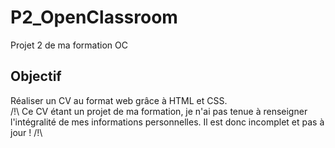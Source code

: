 # P2_OpenClassroom
Projet 2 de ma formation OC

## Objectif
Réaliser un CV au format web grâce à HTML et CSS.  
/!\ Ce CV étant un projet de ma formation, je n'ai pas tenue à renseigner l'intégralité de mes informations personnelles. Il est donc incomplet et pas à jour ! /!\
